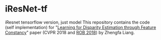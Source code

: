 # iResNet-tf
iResnet tensorflow version, just model
This repository contains the code (self implementation) for "[Learning for Disparity Estimation through Feature Constancy](https://arxiv.org/abs/1712.01039)" paper (CVPR 2018 and [ROB 2018](http://www.robustvision.net/index.php)) by Zhengfa Liang.
